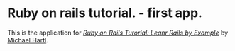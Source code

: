 # Ruby on rails tutorial. - first app.

This is the application for 
[*Ruby on Rails Turorial: Leanr Rails by Example*](http://railstutorial.org/)
by [Michael Hartl](http://michaelhartl.com).